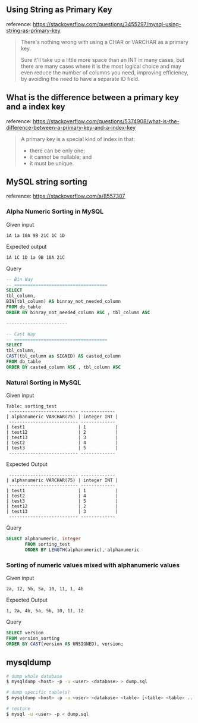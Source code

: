 ## Using String as Primary Key

reference: https://stackoverflow.com/questions/3455297/mysql-using-string-as-primary-key

> There's nothing wrong with using a CHAR or VARCHAR as a primary key.
>
> Sure it'll take up a little more space than an INT in many cases, but there are many cases where it is the most logical choice and may even reduce the number of columns you need, improving efficiency, by avoiding the need to have a separate ID field.


## What is the difference between a primary key and a index key

reference: https://stackoverflow.com/questions/5374908/what-is-the-difference-between-a-primary-key-and-a-index-key

> A primary key is a special kind of index in that:
>
> - there can be only one;
> - it cannot be nullable; and
> - it must be unique.



## MySQL string sorting

reference: https://stackoverflow.com/a/8557307


### Alpha Numeric Sorting in MySQL

Given input

```
1A 1a 10A 9B 21C 1C 1D
```

Expected output

```
1A 1C 1D 1a 9B 10A 21C
```

Query

```sql
-- Bin Way
-- ===================================
SELECT 
tbl_column, 
BIN(tbl_column) AS binray_not_needed_column
FROM db_table
ORDER BY binray_not_needed_column ASC , tbl_column ASC

-----------------------

-- Cast Way
-- ===================================
SELECT 
tbl_column, 
CAST(tbl_column as SIGNED) AS casted_column
FROM db_table
ORDER BY casted_column ASC , tbl_column ASC
```

### Natural Sorting in MySQL

Given input

```
Table: sorting_test
 -------------------------- -------------
| alphanumeric VARCHAR(75) | integer INT |
 -------------------------- -------------
| test1                    | 1           |
| test12                   | 2           |
| test13                   | 3           |
| test2                    | 4           |
| test3                    | 5           |
 -------------------------- -------------
 ```

Expected Output

```
 -------------------------- -------------
| alphanumeric VARCHAR(75) | integer INT |
 -------------------------- -------------
| test1                    | 1           |
| test2                    | 4           |
| test3                    | 5           |
| test12                   | 2           |
| test13                   | 3           |
 -------------------------- -------------
```

Query

```sql
SELECT alphanumeric, integer
       FROM sorting_test
       ORDER BY LENGTH(alphanumeric), alphanumeric  
```

### Sorting of numeric values mixed with alphanumeric values

Given input

```
2a, 12, 5b, 5a, 10, 11, 1, 4b
```

Expected Output

```
1, 2a, 4b, 5a, 5b, 10, 11, 12
```

Query

```sql
SELECT version
FROM version_sorting
ORDER BY CAST(version AS UNSIGNED), version;
```

## mysqldump

```bash
# dump whole database
$ mysqldump <host> -p -u <user> <database> > dump.sql
```

```bash
# dump specific table(s)
$ mysqldump <host> -p -u <user> <database> <table> [<table> <table> ...] > dump.sql
```

```bash
# restore
$ mysql -u <user> -p < dump.sql
```
